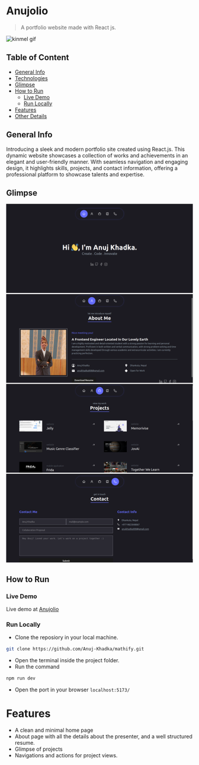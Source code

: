 # Anujolio
> A portfolio website made with React js.

![kinmel gif](documentations/vids/anujolio-gif.gif)


## Table of Content 
- [General Info](#general-info)
- [Technologies](#technologies)
- [Glimpse](#glimpse)
- [How to Run](#how-to-run)
    - [Live Demo](#live-demo)
    - [Run Locally](#run-locally)
- [Features](#features)
- [Other Details](#other-details)

## General Info
Introducing a sleek and modern portfolio site created using React.js. This dynamic website showcases a collection of works and achievements in an elegant and user-friendly manner. With seamless navigation and engaging design, it highlights skills, projects, and contact information, offering a professional platform to showcase talents and expertise.

## Glimpse
<p>
    <img src="documentations/images/home.png" alt="home" />
    <img src="documentations/images/about.png" alt="about" />
    <img src="documentations/images/projects.png" alt="projects" />
    <img src="documentations/images/contact.png" alt="contact" />
</p>

## How to Run
### Live Demo
Live demo at <a href="https://anujolio.netlify.app/" target="_blank">Anujolio</a>

### Run Locally
- Clone the reposiory in your local machine.
```bash
git clone https://github.com/Anuj-Khadka/mathify.git
```
- Open the terminal inside the project folder.
- Run the command
```bash
npm run dev
```
- Open the port in your browser `localhost:5173/` <br/>

# Features
- A clean and minimal home page
- About page with all the details about the presenter, and a well structured resume.
- Glimpse of projects
- Navigations and actions for project views.
